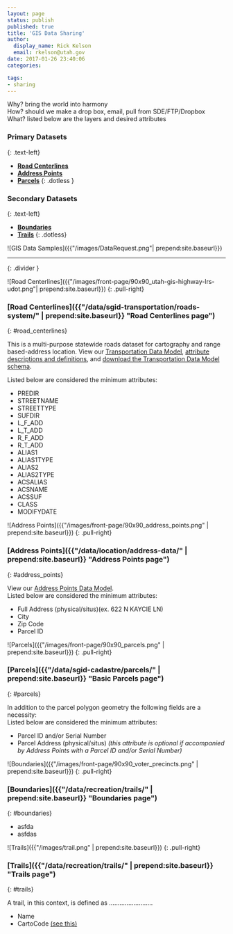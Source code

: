 ```yaml
---
layout: page
status: publish
published: true
title: 'GIS Data Sharing'
author:
  display_name: Rick Kelson
  email: rkelson@utah.gov
date: 2017-01-26 23:40:06
categories:

tags:
- sharing
---
```


Why? bring the world into harmony  
How? should we make a drop box, email, pull from SDE/FTP/Dropbox  
What? listed below are the layers and desired attributes

### **Primary Datasets**
{: .text-left}

- [**Road Centerlines**](#road_centerlines)  
- [**Address Points**](#address_points)  
- [**Parcels**](#parcels)
{: .dotless }

### **Secondary Datasets**
{: .text-left}

- [**Boundaries**](#boundaries)  
- [**Trails**](#trails)
{: .dotless}

![GIS Data Samples]({{"/images/DataRequest.png"| prepend:site.baseurl}})

---
{: .divider }

![Road Centerlines]({{"/images/front-page/90x90_utah-gis-highway-lrs-udot.png"| prepend:site.baseurl}})
{: .pull-right}

### [**Road Centerlines**]({{"/data/sgid-transportation/roads-system/" | prepend:site.baseurl}} "Road Centerlines page")  
{: #road_centerlines}

This is a multi-purpose statewide roads dataset for cartography and range based-address location. View our
[Transportation Data Model](https://drive.google.com/file/d/0Bz18jufMWioiU25icDNoQWlJa2M/view),
[attribute descriptions and definitions](https://docs.google.com/document/d/1ojjqCa1Z6IG6Wj0oAbZatoYsmbKzO9XwdD88-kqm-zQ/edit),
and [download the Transportation Data Model schema](ftp://ftp.agrc.utah.gov/UtahSGID_Vector/UTM12_NAD83/TRANSPORTATION/UnpackagedData/Roads/_Statewide/UtahRoadsDataSchema/UtahRoadsDataSchema_gdb.zip).  

Listed below are considered the minimum attributes:  
- PREDIR
- STREETNAME
- STREETTYPE
- SUFDIR
- L_F_ADD
- L_T_ADD
- R_F_ADD
- R_T_ADD
- ALIAS1
- ALIAS1TYPE
- ALIAS2
- ALIAS2TYPE
- ACSALIAS
- ACSNAME
- ACSSUF
- CLASS
- MODIFYDATE

![Address Points]({{"/images/front-page/90x90_address_points.png" | prepend:site.baseurl}})
{: .pull-right}

### [**Address Points**]({{"/data/location/address-data/" | prepend:site.baseurl}} "Address Points page")  
{: #address_points}

View our
[Address Points Data Model](https://docs.google.com/document/d/1eTgknNbA0UNXnyMDR5q9gFAm0-XtNYQpLLYPSZtCLTU/edit?usp=sharing).  
Listed below are considered the minimum attributes:  
- Full Address (physical/situs)(ex. 622 N KAYCIE LN)
- City
- Zip Code
- Parcel ID

![Parcels]({{"/images/front-page/90x90_parcels.png" | prepend:site.baseurl}})
{: .pull-right}

### [**Parcels**]({{"/data/sgid-cadastre/parcels/" | prepend:site.baseurl}} "Basic Parcels page")  
{: #parcels}

In addition to the parcel polygon geometry the following fields are a necessity:  
Listed below are considered the minimum attributes:  
- Parcel ID and/or Serial Number
- Parcel Address (physical/situs)  _(this attribute is optional if accompanied by Address Points with a Parcel ID and/or Serial Number)_

![Boundaries]({{"/images/front-page/90x90_voter_precincts.png" | prepend:site.baseurl}})
{: .pull-right}

### [**Boundaries**]({{"/data/recreation/trails/" | prepend:site.baseurl}} "Boundaries page")  
{: #boundaries}

- asfda
- asfdas

![Trails]({{"/images/trail.png" | prepend:site.baseurl}})
{: .pull-right}

### [**Trails**]({{"/data/recreation/trails/" | prepend:site.baseurl}} "Trails page")  
{: #trails}

A trail, in this context, is defined as .........................

- Name
- CartoCode [(see this)]({{}})
 
